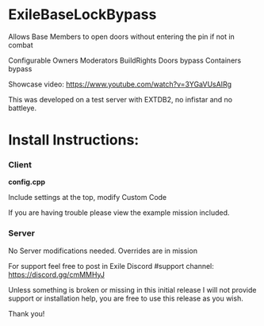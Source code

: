 # ExileBaseLockBypass
Allows Base Members to open doors without entering the pin if not in combat

Configurable
Owners
Moderators
BuildRights
Doors bypass
Containers bypass

Showcase video: https://www.youtube.com/watch?v=3YGaVUsAIRg

This was developed on a test server with EXTDB2, no infistar and no battleye.


# Install Instructions:

### Client

**config.cpp**

Include settings at the top, modify Custom Code


If you are having trouble please view the example mission included.

### Server

No Server modifications needed. Overrides are in mission

For support feel free to post in Exile Discord #support channel: https://discord.gg/cmMMHyJ

Unless something is broken or missing in this initial release I will not provide support or installation help, you are free to use this release as you wish.

Thank you!
